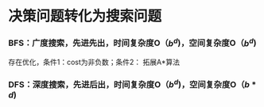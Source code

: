 # 决策问题转化为搜索问题

### BFS：广度搜索，先进先出，时间复杂度O（$b^d$)，空间复杂度O（$b^d$)
存在优化，条件1：cost为非负数；条件2：
拓展A*算法

### DFS：深度搜索，先进后出，时间复杂度O（$b^d$)，空间复杂度O（$b*d$)

